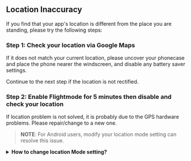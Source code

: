 <h2>Location Inaccuracy</h2>

If you find that your app's location is different from the place you are standing, please try the following steps:

<h3>Step 1: Check your location via Google Maps</h3> 

If it does not match your current location, please uncover your phonecase and place the phone nearer the windscreen, and disable any battery saver settings.
  
Continue to the next step if the location is not rectified.        

<h3>Step 2: Enable Flightmode for 5 minutes then disable and check your location</h3> 

If location problem is not solved, it is probably due to the GPS hardware problems. Please repair/change to a new one.       

> **NOTE**: For Android users, modify your location mode setting can resolve this issue.

<details>

<summary><b>How to change location Mode setting?</b></summary>

  Firstly check your Android Operating System (OS) Version and follow either of the below options accordingly.

- Android OS Version 4.4-8.1: Go to Setting > Location then shift between **"High Accuracy"** and **"Device GPS Only"**.
![N|Solid](https://static-qup.s3.us-west-1.amazonaws.com/gif/locationmodesetting_android4.4_8.1.png)
- Android OS Version 9.0+: Go to Setting > Location/Advanced then switch ON or OFF the **"Google Location Accuracy"** setting.

![N|Solid](https://static-qup.s3.us-west-1.amazonaws.com/gif/locationmodesetting_android9.png)

</details>